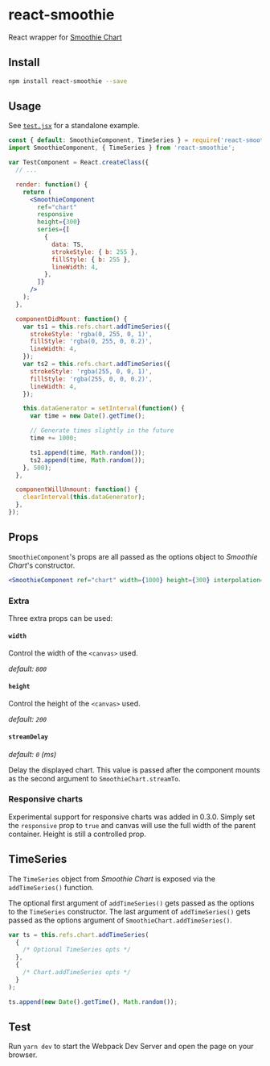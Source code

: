 # react-smoothie

React wrapper for [Smoothie Chart](http://smoothiecharts.org/)

## Install

```bash
npm install react-smoothie --save
```

## Usage

See [`test.jsx`](test.jsx) for a standalone example.

```jsx
const { default: SmoothieComponent, TimeSeries } = require('react-smoothie');
import SmoothieComponent, { TimeSeries } from 'react-smoothie';

var TestComponent = React.createClass({
  // ...

  render: function() {
    return (
      <SmoothieComponent
        ref="chart"
        responsive
        height={300}
        series={[
          {
            data: TS,
            strokeStyle: { b: 255 },
            fillStyle: { b: 255 },
            lineWidth: 4,
          },
        ]}
      />
    );
  },

  componentDidMount: function() {
    var ts1 = this.refs.chart.addTimeSeries({
      strokeStyle: 'rgba(0, 255, 0, 1)',
      fillStyle: 'rgba(0, 255, 0, 0.2)',
      lineWidth: 4,
    });
    var ts2 = this.refs.chart.addTimeSeries({
      strokeStyle: 'rgba(255, 0, 0, 1)',
      fillStyle: 'rgba(255, 0, 0, 0.2)',
      lineWidth: 4,
    });

    this.dataGenerator = setInterval(function() {
      var time = new Date().getTime();

      // Generate times slightly in the future
      time += 1000;

      ts1.append(time, Math.random());
      ts2.append(time, Math.random());
    }, 500);
  },

  componentWillUnmount: function() {
    clearInterval(this.dataGenerator);
  },
});
```

## Props

`SmoothieComponent`'s props are all passed as the options object to _Smoothie Chart_'s constructor.

```jsx
<SmoothieComponent ref="chart" width={1000} height={300} interpolation="step" />
```

### Extra

Three extra props can be used:

#### `width`

Control the width of the `<canvas>` used.

_default: `800`_

#### `height`

Control the height of the `<canvas>` used.

_default: `200`_

#### `streamDelay`

_default: `0` (ms)_

Delay the displayed chart. This value is passed after the component mounts as the second argument to `SmoothieChart.streamTo`.

### Responsive charts

Experimental support for responsive charts was added in 0.3.0.
Simply set the `responsive` prop to `true` and canvas will use the full width of the parent container.
Height is still a controlled prop.

## TimeSeries

The `TimeSeries` object from _Smoothie Chart_ is exposed via the `addTimeSeries()` function.

The optional first argument of `addTimeSeries()` gets passed as the options to the `TimeSeries` constructor.
The last argument of `addTimeSeries()` gets passed as the options argument of `SmoothieChart.addTimeSeries()`.

```jsx
var ts = this.refs.chart.addTimeSeries(
  {
    /* Optional TimeSeries opts */
  },
  {
    /* Chart.addTimeSeries opts */
  }
);

ts.append(new Date().getTime(), Math.random());
```

## Test

Run `yarn dev` to start the Webpack Dev Server and open the page on your browser.
